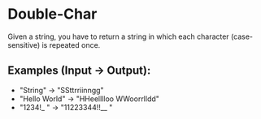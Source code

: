 # Double-Char
Given a string, you have to return a string in which each character (case-sensitive) is repeated once.

## Examples (Input -> Output):
* "String"      -> "SSttrriinngg"
* "Hello World" -> "HHeelllloo  WWoorrlldd"
* "1234!_ "     -> "11223344!!__  "
